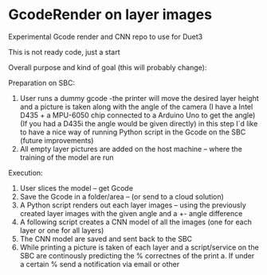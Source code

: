 # GcodeRender on layer images
Experimental Gcode render and CNN repo to use for Duet3

This is not ready code, just a start

Overall purpose and kind of goal (this will probably change):

Preparation on SBC:
1.	User runs a dummy gcode -the printer will move the desired layer height and a picture is taken along with the angle of the camera (I have a Intel D435 + a MPU-6050 chip connected to a Arduino Uno to get the angle) (If you had a D435i the angle would be given directly) in this step I´d like to have a nice way of running Python script in the Gcode on the SBC (future improvements)
2.	All empty layer pictures are added on the host machine – where the training of the model are run
 
Execution:
1.	User slices the model – get Gcode
2.	Save the Gcode in a folder/area – (or send to a cloud solution)
3.	A Python script renders out each layer images – using the previously created layer images with the given angle and a +- angle difference
4.	A following script creates a CNN model of all the images (one for each layer or one for all layers)
5.	The CNN model are saved and sent back to the SBC
6.	While printing a picture is taken of each layer and a script/service on the SBC are continously predicting the % correctnes of the print
a.	If under a certain % send a notification via email or other
